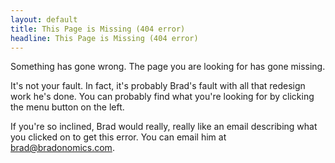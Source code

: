 ```yaml
---
layout: default
title: This Page is Missing (404 error)
headline: This Page is Missing (404 error)
---
```


Something has gone wrong. The page you are looking for has gone missing.

It's not your fault. In fact, it's probably Brad's fault with all that redesign work he's done. You can probably find what you're looking for by clicking the menu button on the left.

If you're so inclined, Brad would really, really like an email describing what you clicked on to get this error. You can email him at brad@bradonomics.com.